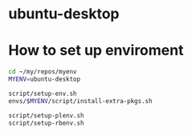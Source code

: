 # ubuntu-desktop

# How to set up enviroment

```bash
cd ~/my/repos/myenv
MYENV=ubuntu-desktop

script/setup-env.sh
envs/$MYENV/script/install-extra-pkgs.sh

script/setup-plenv.sh
script/setup-rbenv.sh
```
